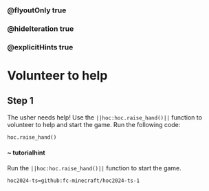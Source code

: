 ### @flyoutOnly true
### @hideIteration true
### @explicitHints true

# Volunteer to help

## Step 1
The usher needs help! Use the ``||hoc:hoc.raise_hand()||`` function to volunteer to help and start the game. Run the following code:
```python
hoc.raise_hand()
```

#### ~ tutorialhint
Run the ``||hoc:hoc.raise_hand()||`` function to start the game.




```package
hoc2024-ts=github:fc-minecraft/hoc2024-ts-1
```
